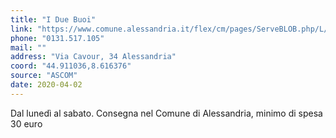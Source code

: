 ```yaml
---
title: "I Due Buoi"
link: "https://www.comune.alessandria.it/flex/cm/pages/ServeBLOB.php/L/IT/IDPagina/2069"
phone: "0131.517.105"
mail: ""
address: "Via Cavour, 34 Alessandria"
coord: "44.911036,8.616376"
source: "ASCOM"
date: 2020-04-02
---
```


Dal lunedì al sabato. Consegna nel Comune di Alessandria, minimo di spesa 30 euro
